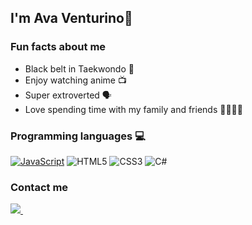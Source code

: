 ## I'm Ava Venturino👋

### Fun facts about me
- Black belt in Taekwondo 🥋
- Enjoy watching anime 📺
- Super extroverted 🗣️
- Love spending time with my family and friends 👨‍👩‍👧‍👧


### Programming languages 💻 

<a href="https://github.com/search?q=user%3AAvaVenturino+language%3Ajavascript"><img alt="JavaScript" srp="http://img.shields.io/badge/javascript-%23323330.svg?style=for-the-badge&logo=javascript&logoColor=black"></a>
![HTML5](https://img.shields.io/badge/html5-%23E34F26.svg?style=for-the-badge&logo=html5&logoColor=white)
![CSS3](https://img.shields.io/badge/css3-%231572B6.svg?style=for-the-badge&logo=css3&logoColor=white)
![C#](https://img.shields.io/badge/c%23-%23239120.svg?style=for-the-badge&logo=c-sharp&logoColor=white)

### Contact me 

<a href="mailto:venturinoava@gmail.com?subject=%20"><img src="https://img.shields.io/badge/Gmail-D14836?style=for-the-badge&logo=gmail&logoColor=white"/>
</a>&nbsp;&nbsp;&nbsp;&nbsp;

